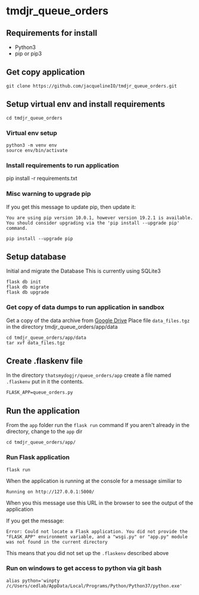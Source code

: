 # tmdjr_queue_orders

## Requirements for install
* Python3
* pip or pip3

## Get copy application
```
git clone https://github.com/jacquelineIO/tmdjr_queue_orders.git
```

## Setup virtual env and install requirements
```
cd tmdjr_queue_orders
```
### Virtual env setup
```
python3 -m venv env
source env/bin/activate
```
### Install requirements to run application
pip install -r requirements.txt

### Misc warning to upgrade pip
If you get this message to update pip, then update it:
```
You are using pip version 10.0.1, however version 19.2.1 is available.
You should consider upgrading via the 'pip install --upgrade pip' command.
```
```
pip install --upgrade pip
```
## Setup database
Initial and migrate the Database
This is currently using SQLite3
```
flask db init
flask db migrate
flask db upgrade
```

### Get copy of data dumps to run application in sandbox
Get a copy of the data archive from [Google Drive](https://drive.google.com/drive/u/1/folders/1nAblU72qlTKgcTMgJ-00r5Zy8aVf8Ffc)
Place file `data_files.tgz` in the directory tmdjr_queue_orders/app/data
```
cd tmdjr_queue_orders/app/data
tar xvf data_files.tgz
```

## Create .flaskenv file 
In the directory `thatsmydogjr/queue_orders/app` create a file named `.flaskenv`
put in it the contents.
```
FLASK_APP=queue_orders.py
```

## Run the application
From the `app` folder run the `flask run` command
If you aren't already in the directory, change to the `app` dir
```
cd tmdjr_queue_orders/app/
```
### Run Flask application
```
flask run
```
When the application is running at the console for a message similiar to
```
Running on http://127.0.0.1:5000/
```
When you this message use this URL in the browser to see the output of the application

If you get the message:
```
Error: Could not locate a Flask application. You did not provide the "FLASK_APP" environment variable, and a "wsgi.py" or "app.py" module was not found in the current directory
```
This means that you did not set up the `.flaskenv` described above

### Run on windows to get access to python via git bash
```
alias python='winpty /c/Users/cedlab/AppData/Local/Programs/Python/Python37/python.exe'
```    
